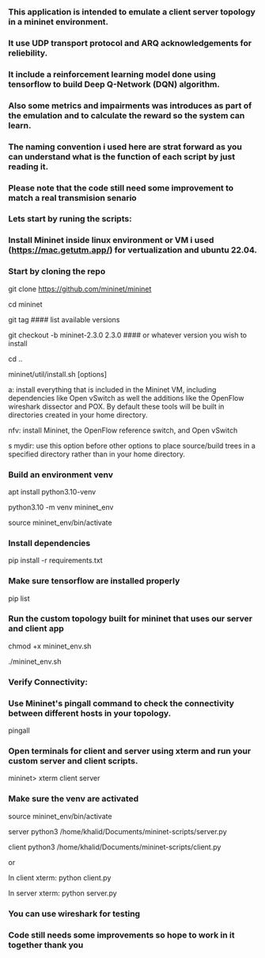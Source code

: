 ### This application is intended to emulate a client server topology in a mininet environment.
### It use UDP transport protocol and ARQ acknowledgements for reliebility.
### It include a reinforcement learning model done using tensorflow to build Deep Q-Network (DQN) algorithm.
### Also some metrics and impairments was introduces as part of the emulation and to calculate the reward so the system can learn.
### The naming convention i used here are strat forward as you can understand what is the function of each script by just reading it.
### Please note that the code still need some improvement to match a real transmision senario

### Lets start by runing the scripts:

### Install Mininet inside linux environment or VM i used (https://mac.getutm.app/) for vertualization and ubuntu 22.04.
### Start by cloning the repo
git clone https://github.com/mininet/mininet

cd mininet

git tag  #### list available versions

git checkout -b mininet-2.3.0 2.3.0   #### or whatever version you wish to install

cd ..

mininet/util/install.sh [options]

a: install everything that is included in the Mininet VM, including dependencies like Open vSwitch as well the additions like the OpenFlow wireshark dissector and POX. By default these tools will be built in directories created in your home directory.

nfv: install Mininet, the OpenFlow reference switch, and Open vSwitch

s mydir: use this option before other options to place source/build trees in a specified directory rather than in your home directory.

### Build an environment venv

apt install python3.10-venv

python3.10 -m venv mininet_env

source mininet_env/bin/activate

### Install dependencies

pip install -r requirements.txt

### Make sure tensorflow are installed properly

pip list


### Run the custom topology built for mininet that uses our server and client app

chmod +x mininet_env.sh

./mininet_env.sh


### Verify Connectivity:
### Use Mininet's pingall command to check the connectivity between different hosts in your topology.

pingall

### Open terminals for client and server using xterm and run your custom server and client scripts.

mininet> xterm client server

### Make sure the venv are activated

source mininet_env/bin/activate

server python3 /home/khalid/Documents/mininet-scripts/server.py

client python3 /home/khalid/Documents/mininet-scripts/client.py

or

In client xterm: python client.py

In server xterm: python server.py

### You can use wireshark for testing
### Code still needs some improvements so hope to work in it together thank you
